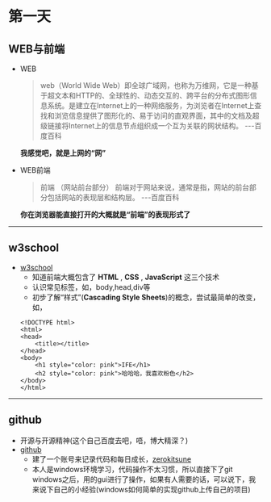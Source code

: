 # 第一天

## WEB与前端

- WEB
	> web（World Wide Web）即全球广域网，也称为万维网，它是一种基于超文本和HTTP的、全球性的、动态交互的、跨平台的分布式图形信息系统。是建立在Internet上的一种网络服务，为浏览者在Internet上查找和浏览信息提供了图形化的、易于访问的直观界面，其中的文档及超级链接将Internet上的信息节点组织成一个互为关联的网状结构。 ---百度百科

	__我感觉吧，就是上网的“网”__
- WEB前端
	> 前端 （网站前台部分） 前端对于网站来说，通常是指，网站的前台部分包括网站的表现层和结构层。 ---百度百科

	__你在浏览器能直接打开的大概就是“前端”的表现形式了__




***

## w3school

- [w3school](http://www.w3school.com.cn/html/index.asp)
	+ 知道前端大概包含了 __HTML__ , __CSS__ , __JavaScript__ 这三个技术
	+ 认识常见标签，如，body,head,div等
	+ 初步了解“样式”(__Cascading Style Sheets__)的概念，尝试最简单的改变，如，
	```
	<!DOCTYPE html>
	<html>
	<head>
		<title></title>
	</head>
	<body>
		<h1 style="color: pink">IFE</h1>
		<h2 style="color: pink">哈哈哈，我喜欢粉色</h2>
	</body>
	</html>
	```

***

## github
- 开源与开源精神(这个自己百度去吧，唔，博大精深？)
- [github](https://github.com/)
	+ 建了一个账号来记录代码和每日成长，[zerokitsune](https://github.com/zerokitsune/IFE)
	+ 本人是windows环境学习，代码操作不太习惯，所以直接下了git windows之后，用的gui进行了操作，如果有人需要的话，可以说下，我来说下自己的小经验(windows如何简单的实现github上传自己的项目)

